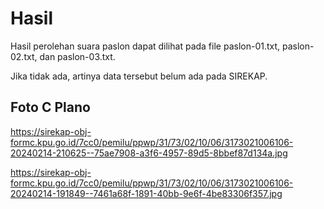 # Hasil

Hasil perolehan suara paslon dapat dilihat pada file paslon-01.txt, paslon-02.txt, dan paslon-03.txt.

Jika tidak ada, artinya data tersebut belum ada pada SIREKAP.

## Foto C Plano

https://sirekap-obj-formc.kpu.go.id/7cc0/pemilu/ppwp/31/73/02/10/06/3173021006106-20240214-210625--75ae7908-a3f6-4957-89d5-8bbef87d134a.jpg

https://sirekap-obj-formc.kpu.go.id/7cc0/pemilu/ppwp/31/73/02/10/06/3173021006106-20240214-191849--7461a68f-1891-40bb-9e6f-4be83306f357.jpg
